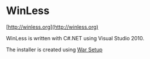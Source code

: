 # WinLess
[http://winless.org](http://winless.org)

WinLess is written with C#.NET using Visual Studio 2010.

The installer is created using [War Setup](http://sourceforge.net/projects/warsetup/)